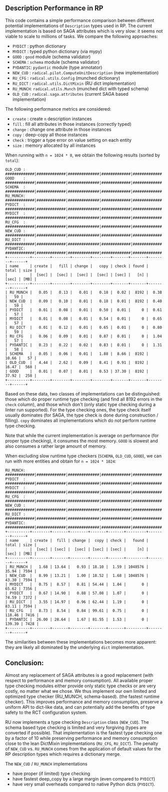 
Description Performance in RP
-----------------------------

This code contains a simple performance comparison between different potential
implementations of `Description` types used in RP.  The current implementation
is based on SAGA attributes which is very slow: it seems not viable to scale to
millions of tasks.  We compare the following approaches:

  - `PYDICT`  : python dictionary
  - `MYDICT`  : typed python dictionary (via mypy)
  - `GOOD`    : `good` module (schema validator)
  - `SCHEMA`  : `schema` module (schema validator)
  - `PYDANTIC`: `pydantic` module (type annotator)
  - `NEW_CUD` : `radical.pilot.ComputeUnitDescription` (new implementation)
  - `RU_CFG`  : `radical.utils.Config` (munched dictionary)
  - `RU_DICT` : `radical.utils.DictMixin` (RU dict implementation)
  - `RU_MUNCH`: `radical.utils.Munch` (munched dict with typed schema)
  - `OLD_CUD` : `radical.saga.attributes` (current SAGA based implementation)

The following performance metrics are considered:

  - `create`  : create `n` description instances
  - `fill`    : fill all attributes in those instances (correctly typed)
  - `change`  : change one attribute in those instances
  - `copy`    : deep-copy all those instances
  - `check`   : trigger a type error on value setting on each entity
  - `size`    : memory allocated by all instances

When running with `n = 1024 * 8`, we obtain the following results (sorted by
`total`):

```
OLD_CUD : #############|#############|##############|#############|#############
GOOD    : #############|#############|##############|#############|#############
SCHEMA  : #############|#############|##############|#############|#############
RU_MUNCH: #############|#############|##############|#############|#############
PYDICT  : #############|#############|##############|#############|#############
MYDICT  : #############|#############|##############|#############|#############
RU_CFG  : #############|#############|##############|#############|#############
NEW_CUD : #############|#############|##############|#############|#############
RU_DICT : #############|#############|##############|#############|#############
PYDANTIC: #############|#############|##############|#############|#############
+----------+--------+--------+--------+--------+-------+-------+--------+------+
| name     | create |   fill | change |   copy | check | found |  total | size |
|          |  [sec] |  [sec] |  [sec] |  [sec] | [sec] |   [n] |  [sec] | [MB] |
+----------+--------+--------+--------+--------+-------+-------+--------+------+
| RU_MUNCH |   0.05 |   0.13 |   0.01 |   0.18 |  0.02 |  8192 |  0.38  |   59 |
| NEW_CUD  |   0.09 |   0.10 |   0.01 |   0.18 |  0.01 |  8192 |  0.40  |   59 |
| PYDICT   |   0.01 |   0.08 |   0.01 |   0.50 |  0.01 |     0 |  0.61  |   57 |
| MYDICT   |   0.01 |   0.08 |   0.01 |   0.54 |  0.01 |     0 |  0.65  |   57 |
| RU_DICT  |   0.01 |   0.12 |   0.01 |   0.65 |  0.01 |     0 |  0.80  |   59 |
| RU_CFG   |   0.06 |   0.09 |   0.01 |   0.87 |  0.01 |     0 |  1.04  |   57 |
| PYDANTIC |   0.23 |   0.22 |   0.02 |   0.83 |  0.01 |     0 |  1.31  |   58 |
| SCHEMA   |   0.05 |   0.06 |   0.01 |   1.88 |  8.66 |  8192 |  10.66 |   57 |
| OLD_CUD  |   4.44 |   2.62 |   0.09 |   8.41 |  0.91 |  8192 |  16.47 |  568 |
| GOOD     |   0.01 |   0.07 |   0.01 |   0.53 | 37.30 |  8192 |  37.92 |  258 |
+----------+--------+--------+--------+--------+-------+-------+--------+------+
```

Based on these data, two classes of implementations can be distinguished: those
which do proper runtime type checking (and find all 8192 errors in the `check`
column), and those which don't (only static type checking during a linter run
supported).  For the type checking ones, the type check itself usually
dominates (for SAGA, the type check is done during construction / filling).
`copy` dominates all implementations which do not perform runtime type
checking.

Note that while the current implementation is average on performance (for
proper type checking), it consumes the most memory.  `GOOD` is slowest and also
consumes a rather large amount of memory.

When excluding slow runtime type checkers (`SCHEMA`, `OLD_CUD`, `GOOD`), we can
run with more entities and obtain for `n = 1024 * 1024`:

```
RU_MUNCH: #############|#############|##############|#############|#############
PYDICT  : #############|#############|##############|#############|#############
MYDICT  : #############|#############|##############|#############|#############
RU_CFG  : #############|#############|##############|#############|#############
NEW_CUD : #############|#############|##############|#############|#############
RU_DICT : #############|#############|##############|#############|#############
PYDANTIC: #############|#############|##############|#############|#############
+----------+--------+-------+--------+-------+-------+---------+--------+------+
| name     | create |  fill | change |  copy | check |   found |  total | size |
|          |  [sec] | [sec] |  [sec] | [sec] | [sec] |     [n] |  [sec] | [MB] |
+----------+--------+-------+--------+-------+-------+---------+--------+------+
| RU_MUNCH |   1.68 | 13.64 |   0.93 | 18.10 |  1.59 | 1048576 |  35.94 | 7594 |
| NEW_CUD  |   8.99 | 13.21 |   1.00 | 18.52 |  1.68 | 1048576 |  43.30 | 7594 |
| MYDICT   |   0.75 |  8.57 |   0.81 | 54.44 |  1.04 |       0 |  65.62 | 7356 |
| PYDICT   |   0.67 | 14.90 |   0.88 | 57.08 |  1.07 |       0 |  74.59 | 7372 |
| RU_DICT  |   3.55 | 14.97 |   0.96 | 62.44 |  1.19 |       0 |  83.11 | 7594 |
| RU_CFG   |   8.73 |  8.54 |   0.84 | 99.61 |  0.75 |       0 | 118.46 | 7416 |
| PYDANTIC |  26.00 | 28.64 |   1.67 | 81.55 |  1.53 |       0 | 139.39 | 7428 |
+----------+--------+-------+--------+-------+-------+---------+--------+------+
```

The similarities between these implementations becomes more apparent: they
are likely all dominated by the underlying `dict` implementation.
      
      
Conclusion:
-----------

Almost any replacement of SAGA attributes is a good replacement (with respect
to performance and memory consumption).  All available proper type checking
modules either provide only static type checks or are very costly, no matter
what we chose.  We thus implement our own limited and optimized type checker
(RU_MUNCH, schema-based).  (the fastest runtime checker).  This improves
performance and memory consumption, preserve a uniform API to dict-like data,
and can potentially add the benefits of type safety to the RCT configuration
system.


RU now implements a type checking `Description` class (`NEW_CUD`).  The
schema based type checking is limited and very forgiving (types are converted
if possible).  That implementation is the fastest type checking one by a factor
of 10 while preserving performance and memory consumption close to the lean
DictMixin implementations (`RU_CFG`, `RU_DICT`).  The penalty of `NEW_CUD` vs.
`RU_MUNCH` comes from the application of default values for the RP description
types which requires a dictionary merge.

The `NEW_CUD` / `RU_MUNCH` implementations
  - have proper (if limited) type checking
  - have fastest deep_copy by a large margin (even compared to `PYDICT`)
  - have very small overheads compared to native Python dicts (`PYDICT`).


